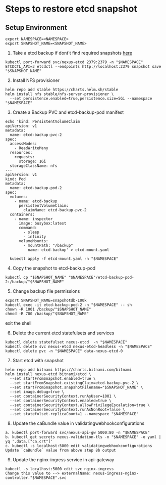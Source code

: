 # Steps to restore etcd snapshot

## Setup Environment
```shell
export NAMESPACE=<NAMESPACE>
export SNAPSHOT_NAME=<SNAPSHOT_NAME>
```

1. Take a etcd backup if dont't find required snapshots [here](https://gitlab.eng.vmware.com/nsx-allspark_users/nexus-sdk/nexus-calibration/-/tree/master/etcd-snapshots)
```shell
kubectl port-forward svc/nexus-etcd 2379:2379 -n "$NAMESPACE" 
ETCDCTL_API=3 etcdctl --endpoints http://localhost:2379 snapshot save "$SNAPSHOT_NAME"
```

2. Install NFS provisioner 
```shell
helm repo add stable https://charts.helm.sh/stable
helm install nfs stable/nfs-server-provisioner \
  --set persistence.enabled=true,persistence.size=5Gi --namespace "$NAMESPACE"
```

3. Create a Backup PVC and etcd-backup-pod manifest
```shell
echo 'kind: PersistentVolumeClaim
apiVersion: v1
metadata:
  name: etcd-backup-pvc-2
spec:
  accessModes:
    - ReadWriteMany
  resources:
    requests:
      storage: 1Gi
  storageClassName: nfs
---
apiVersion: v1
kind: Pod
metadata:
  name: etcd-backup-pod-2
spec:
  volumes:
    - name: etcd-backup
      persistentVolumeClaim:
        claimName: etcd-backup-pvc-2
  containers:
    - name: inspector
      image: busybox:latest
      command:
        - sleep
        - infinity
      volumeMounts:
        - mountPath: "/backup"
          name: etcd-backup' > etcd-mount.yaml
  
  kubectl apply -f etcd-mount.yaml -n "$NAMESPACE"
```

4. Copy the snapshot to etcd-backup-pod
```shell
kubectl cp "$SNAPSHOT_NAME" "$NAMESPACE"/etcd-backup-pod-2:/backup/"$SNAPSHOT_NAME"
```

5. Change backup file permissions
```shell
export SNAPSHOT_NAME=snapshotdb-100k
kubectl exec -it etcd-backup-pod-2 -n "$NAMESPACE" -- sh
chown -R 1001 /backup/"$SNAPSHOT_NAME"
chmod -R 700 /backup/"$SNAPSHOT_NAME"
```
exit the shell


6. Delete the current etcd statefulsets and services
```shell
kubectl delete statefulset nexus-etcd  -n "$NAMESPACE"
kubectl delete svc nexus-etcd nexus-etcd-headless -n "$NAMESPACE"
kubectl delete pvc -n "$NAMESPACE" data-nexus-etcd-0
```

7. Start etcd with snapshot
```shell
helm repo add bitnami https://charts.bitnami.com/bitnami
helm install nexus-etcd bitnami/etcd \
  --set startFromSnapshot.enabled=true \
  --set startFromSnapshot.existingClaim=etcd-backup-pvc-2 \
  --set startFromSnapshot.snapshotFilename="$SNAPSHOT_NAME" \
  --set image.debug=true \
  --set containerSecurityContext.runAsUser=1001 \
  --set containerSecurityContext.enabled=true \
  --set containerSecurityContext.allowPrivilegeEscalation=true \
  --set containerSecurityContext.runAsNonRoot=false \
  --set statefulset.replicaCount=1 --namespace "$NAMESPACE"
```

8. Update the caBundle value in validatingwebhookconfigurations
```shell
a. kubectl port-forward svc/nexus-api-gw 5000:80 -n "$NAMESPACE"
b. kubectl get secrets nexus-validation-tls -n "$NAMESPACE" -o yaml | yq '.data.["ca.crt"]'
c. kubectl -s localhost:5000 edit validatingwebhookconfigurations
Update `caBundle` value from above step 8b output
```

9. Update the nginx-ingress service in api-gateway
```shell
kubectl -s localhost:5000 edit svc nginx-ingress
Change this value to --> externalName: nexus-ingress-nginx-controller."$NAMESPACE".svc
```


